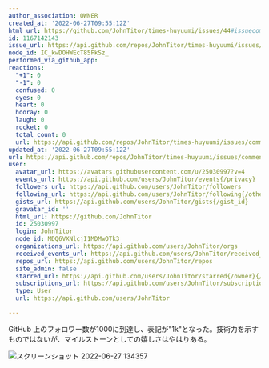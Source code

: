 ```yaml
---
author_association: OWNER
created_at: '2022-06-27T09:55:12Z'
html_url: https://github.com/JohnTitor/times-huyuumi/issues/44#issuecomment-1167142143
id: 1167142143
issue_url: https://api.github.com/repos/JohnTitor/times-huyuumi/issues/44
node_id: IC_kwDOHWEcT85FkSz_
performed_via_github_app: 
reactions:
  "+1": 0
  "-1": 0
  confused: 0
  eyes: 0
  heart: 0
  hooray: 0
  laugh: 0
  rocket: 0
  total_count: 0
  url: https://api.github.com/repos/JohnTitor/times-huyuumi/issues/comments/1167142143/reactions
updated_at: '2022-06-27T09:55:12Z'
url: https://api.github.com/repos/JohnTitor/times-huyuumi/issues/comments/1167142143
user:
  avatar_url: https://avatars.githubusercontent.com/u/25030997?v=4
  events_url: https://api.github.com/users/JohnTitor/events{/privacy}
  followers_url: https://api.github.com/users/JohnTitor/followers
  following_url: https://api.github.com/users/JohnTitor/following{/other_user}
  gists_url: https://api.github.com/users/JohnTitor/gists{/gist_id}
  gravatar_id: ''
  html_url: https://github.com/JohnTitor
  id: 25030997
  login: JohnTitor
  node_id: MDQ6VXNlcjI1MDMwOTk3
  organizations_url: https://api.github.com/users/JohnTitor/orgs
  received_events_url: https://api.github.com/users/JohnTitor/received_events
  repos_url: https://api.github.com/users/JohnTitor/repos
  site_admin: false
  starred_url: https://api.github.com/users/JohnTitor/starred{/owner}{/repo}
  subscriptions_url: https://api.github.com/users/JohnTitor/subscriptions
  type: User
  url: https://api.github.com/users/JohnTitor

---
```

GitHub 上のフォロワー数が1000に到達し、表記が"1k"となった。技術力を示すものではないが、マイルストーンとしての嬉しさはやはりある。

![スクリーンショット 2022-06-27 134357](https://user-images.githubusercontent.com/25030997/175914801-5d62071c-b0ef-488e-9ede-1a1d457d2201.png)
